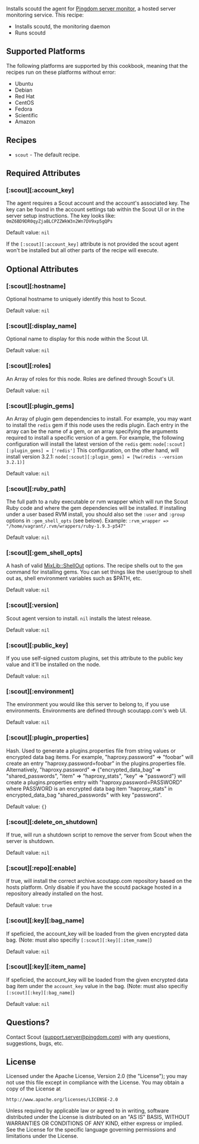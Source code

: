 Installs scoutd the agent for [Pingdom server monitor](http://server.pingdom.com), a hosted server monitoring service. This recipe:

* Installs scoutd, the monitoring daemon
* Runs scoutd

## Supported Platforms

The following platforms are supported by this cookbook, meaning that the recipes run on these platforms without error:

* Ubuntu
* Debian
* Red Hat
* CentOS
* Fedora
* Scientific
* Amazon

## Recipes

* `scout` - The default recipe.

## Required Attributes

### [:scout][:account_key]

The agent requires a Scout account and the account's associated key. The key can be found in the account settings tab within the Scout UI or in the server setup instructions. The key looks like: `0mZ6BD9DR0qyZjaBLCPZZWkW3n2Wn7DV9xp5gQPs`

Default value: `nil`

If the `[:scout][:account_key]` attribute is not provided the scout agent won't be installed but all other parts of the recipe will execute.

## Optional Attributes

### [:scout][:hostname]

Optional hostname to uniquely identify this host to Scout.

Default value: `nil`

### [:scout][:display_name]

Optional name to display for this node within the Scout UI.

Default value: `nil`

### [:scout][:roles]

An Array of roles for this node. Roles are defined through Scout's UI.

Default value: `nil`

### [:scout][:plugin_gems]

An Array of plugin gem dependencies to install. For example, you may want to install the `redis` gem if this node uses the redis plugin. Each entry in the array can be the name of a gem, or an array specifying the arguments required to install a specific version of a gem. For example, the following configuration will install the latest version of the `redis` gem: `node[:scout][:plugin_gems] = ['redis']` This configuration, on the other hand, will install version 3.2.1: `node[:scout][:plugin_gems] = [%w(redis --version 3.2.1)]`

Default value: `nil`

### [:scout][:ruby_path]

The full path to a ruby executable or rvm wrapper which will run the Scout Ruby code and where the gem dependencies will be installed. If installing under a user based RVM install, you should also set the `:user` and `:group` options in `:gem_shell_opts` (see below). Example: `:rvm_wrapper => "/home/vagrant/.rvm/wrappers/ruby-1.9.3-p547"`

Default value: `nil`

### [:scout][:gem_shell_opts]

A hash of valid [MixLib::ShellOut](https://github.com/opscode/mixlib-shellout) options. The recipe shells out to the `gem` command for installing gems. You can set things like the user/group to shell out as, shell environment variables such as $PATH, etc.

Default value: `nil`

### [:scout][:version]

Scout agent version to install. `nil` installs the latest release.

Default value: `nil`

### [:scout][:public_key]

If you use self-signed custom plugins, set this attribute to the public key value and it'll be installed on the node.

Default value: `nil`

### [:scout][:environment]

The environment you would like this server to belong to, if you use environments. Environments are defined through scoutapp.com's web UI.

Default value: `nil`

### [:scout][:plugin_properties]

Hash. Used to generate a plugins.properties file from string values or encrypted data bag items. For example, "haproxy.password" => "foobar" will create an entry "haproxy.password=foobar" in the plugins.properties file. Alternatively, "haproxy.password" => {"encrypted_data_bag" => "shared_passwords", "item" => "haproxy_stats", "key" => "password"} will create a plugins.properties entry with "haproxy.password=PASSWORD" where PASSWORD is an encrypted data bag item "haproxy_stats" in encrypted_data_bag "shared_passwords" with key "password".

Default value: `{}`

### [:scout][:delete_on_shutdown]

If true, will run a shutdown script to remove the server from Scout when the server is shutdown.

Default value: `nil`

### [:scout][:repo][:enable]

If true, will install the correct archive.scoutapp.com repository based on the hosts platform.  Only disable if you have the scoutd package hosted in a repository already installed on the host.

Default value: `true`

### [:scout][:key][:bag_name]

If speficied, the account_key will be loaded from the given encrypted data bag. (Note: must also specifiy `[:scout][:key][:item_name]`)

Default value: `nil`

### [:scout][:key][:item_name]

If speficied, the account_key will be loaded from the given encrypted data bag item under the `account_key` value in the bag. (Note: must also specifiy `[:scout][:key][:bag_name]`)

Default value: `nil`

## Questions?

Contact Scout (<support.server@pingdom.com>) with any questions, suggestions, bugs, etc.

## License

Licensed under the Apache License, Version 2.0 (the "License");
you may not use this file except in compliance with the License.
You may obtain a copy of the License at

    http://www.apache.org/licenses/LICENSE-2.0

Unless required by applicable law or agreed to in writing, software
distributed under the License is distributed on an "AS IS" BASIS,
WITHOUT WARRANTIES OR CONDITIONS OF ANY KIND, either express or implied.
See the License for the specific language governing permissions and
limitations under the License.
